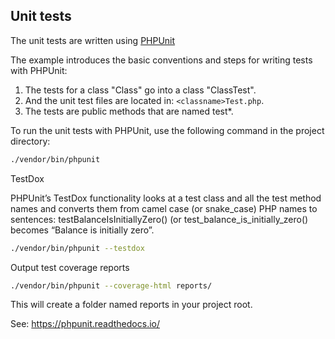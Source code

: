 Unit tests
----------

The unit tests are written using [PHPUnit](https://phpunit.de/)

The example introduces the basic conventions and steps for writing tests with PHPUnit:

   1. The tests for a class "Class" go into a class "ClassTest".
   2. And the unit test files are located in: `<classname>Test.php`.
   3. The tests are public methods that are named test*.

To run the unit tests with PHPUnit, use the following command in the project directory:

```bash
./vendor/bin/phpunit
```

TestDox

PHPUnit’s TestDox functionality looks at a test class and all the test method names and 
converts them from camel case (or snake_case) PHP names to sentences: testBalanceIsInitiallyZero() 
(or test_balance_is_initially_zero() becomes “Balance is initially zero”.

```bash
./vendor/bin/phpunit --testdox
```

Output test coverage reports

```bash
./vendor/bin/phpunit --coverage-html reports/
```

This will create a folder named reports in your project root.

See: https://phpunit.readthedocs.io/